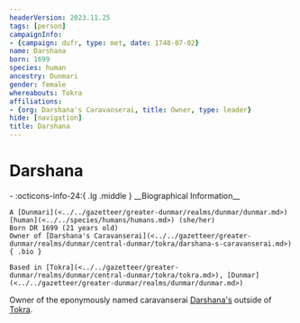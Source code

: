 ```yaml
---
headerVersion: 2023.11.25
tags: [person]
campaignInfo:
- {campaign: dufr, type: met, date: 1748-07-02}
name: Darshana
born: 1699
species: human
ancestry: Dunmari
gender: female
whereabouts: Tokra
affiliations:
- {org: Darshana's Caravanserai, title: Owner, type: leader}
hide: [navigation]
title: Darshana
---
```

# Darshana
<div class="grid cards ext-narrow-margin ext-one-column" markdown>
- :octicons-info-24:{ .lg .middle } __Biographical Information__

    A [Dunmari](<../../gazetteer/greater-dunmar/realms/dunmar/dunmar.md>) [human](<../../species/humans/humans.md>) (she/her)  
    Born DR 1699 (21 years old)  
    Owner of [Darshana's Caravanserai](<../../gazetteer/greater-dunmar/realms/dunmar/central-dunmar/tokra/darshana-s-caravanserai.md>)  
    { .bio }

    Based in [Tokra](<../../gazetteer/greater-dunmar/realms/dunmar/central-dunmar/tokra/tokra.md>), [Dunmar](<../../gazetteer/greater-dunmar/realms/dunmar/dunmar.md>)
</div>



Owner of the eponymously named caravanserai [Darshana's](<../../gazetteer/greater-dunmar/realms/dunmar/central-dunmar/tokra/darshana-s-caravanserai.md>) outside of [Tokra](<../../gazetteer/greater-dunmar/realms/dunmar/central-dunmar/tokra/tokra.md>). 